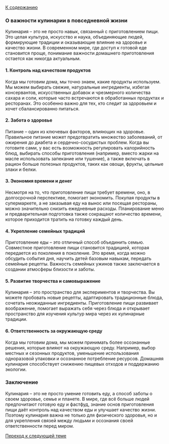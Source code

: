 [К содержанию](Redme.md)

### О важности кулинарии в повседневной жизни

Кулинария – это не просто навык, связанный с приготовлением пищи. Это целая культура, искусство и наука, объединяющие людей, формирующие традиции и оказывающие влияние на здоровье и качество жизни. В современном мире, где доступ к готовой еде становится проще, понимание важности домашнего приготовления остается как никогда актуальным.

#### 1. **Контроль над качеством продуктов**
   Когда мы готовим дома, мы точно знаем, какие продукты используем. Мы можем выбирать свежие, натуральные ингредиенты, избегая консервантов, искусственных добавок и чрезмерного количества сахара и соли, которые часто встречаются в обработанных продуктах и ресторанах. Это особенно важно для тех, кто следит за здоровьем и хочет сбалансированно питаться.

#### 2. **Забота о здоровье**
   Питание – один из ключевых факторов, влияющих на здоровье. Правильное питание может предотвратить множество заболеваний, от ожирения до диабета и сердечно-сосудистых проблем. Когда вы готовите сами, у вас есть возможность регулировать калорийность блюд, выбирать способы приготовления (например, вместо жарки на масле использовать запекание или тушение), а также включать в рацион больше полезных продуктов, таких как овощи, фрукты, цельные злаки и белки.

#### 3. **Экономия времени и денег**
   Несмотря на то, что приготовление пищи требует времени, оно, в долгосрочной перспективе, помогает экономить. Покупая продукты в супермаркете, а не заказывая еду на вынос или посещая рестораны, можно значительно снизить ежедневные расходы. Планирование меню и предварительная подготовка также сокращают количество времени, которое приходится тратить на готовку каждый день.

#### 4. **Укрепление семейных традиций**
   Приготовление еды – это отличный способ объединить семью. Совместное приготовление пищи становится традицией, которая передается из поколения в поколение. Это время, когда можно обсудить события дня, научить детей базовым навыкам, передать семейные рецепты. Важность семейных ужинов также заключается в создании атмосферы близости и заботы.

#### 5. **Развитие творчества и самовыражение**
   Кулинария – это пространство для экспериментов и творчества. Вы можете пробовать новые рецепты, адаптировать традиционные блюда, сочетать неожиданные ингредиенты. Приготовление пищи развивает воображение, помогает выражать себя через блюда и открывает пространство для изучения культур мира через их кулинарные традиции.

#### 6. **Ответственность за окружающую среду**
   Когда мы готовим дома, мы можем принимать более осознанные решения, которые влияют на окружающую среду. Например, выбор местных и сезонных продуктов, уменьшение использования одноразовой упаковки и осознанное потребление ресурсов. Домашняя кулинария способствует снижению пищевых отходов и поддержанию экологии.

### Заключение
Кулинария – это не просто умение готовить еду, а способ заботы о своем здоровье, семье и планете. В мире, где всё больше людей предпочитают готовую еду и фастфуд, знание основ приготовления пищи даёт контроль над качеством еды и улучшает качество жизни. Поэтому кулинария важна не только для физического здоровья, но и для укрепления связей между людьми и осознания своей ответственности перед миром.

[Переход к следующей теме](2.md)